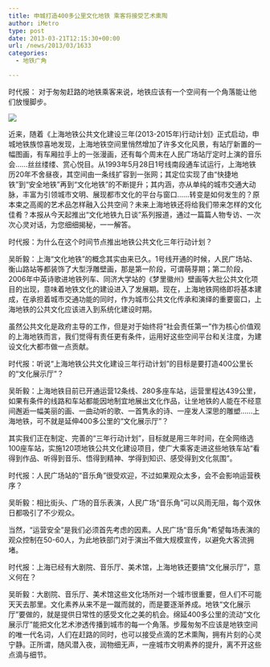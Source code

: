 ```yaml
---
title: 申城打造400多公里文化地铁 乘客将接受艺术熏陶
author: iMetro
type: post
date: 2013-03-21T12:15:30+00:00
url: /news/2013/03/1633
categories:
  - 地铁广角

---
```

时代报： 对于匆匆赶路的地铁乘客来说，地铁应该有一个空间有一个角落能让他们放慢脚步。

![][1] 

近来，随着《上海地铁公共文化建设三年(2013-2015年)行动计划》正式启动，申城地铁族惊喜地发现，上海地铁空间里悄然增加了许多文化风景，有站厅新置的一幅图画，有车厢拉手上的一张漫画，还有每个周末在人民广场站厅定时上演的音乐会……丝丝缕缕、赏心悦目。从1993年5月28日1号线南段通车试运行，上海地铁历20年不舍昼夜，其空间由一条线扩容到一张网；其定位实现了由“快捷地铁”到“安全地铁”再到“文化地铁”的不断提升；其内涵，亦从单纯的城市交通大动脉，丰富为引领城市文明、展现都市文化的平台与窗口……转变是如何发生的？原本束之高阁的艺术品怎样融入公共空间？未来上海地铁还将给我们带来怎样的文化佳肴？本报从今天起推出“文化地铁九日谈”系列报道，通过一篇篇人物专访、一次次心灵对话，为您细细揭秘，一一解答。

时代报：为什么在这个时间节点推出地铁公共文化三年行动计划？

吴昕毅：上海“文化地铁”的概念其实由来已久。1号线开通的时候，人民广场站、衡山路站等都装饰了大型浮雕壁画，那是第一阶段，可谓萌芽期；第二阶段，2006年中英诗歌进地铁列车、同济大学站的《梦里徽州》壁画等大批公共文化项目的出现，意味着地铁文化的建设进入了发展期。现在，上海地铁网络即将基本建成，在承担着城市交通功能的同时，作为城市公共文化传承和演绎的重要窗口，上海地铁的公共文化应该进入到系统化建设时期。

虽然公共文化是政府主导的工作，但是对于始终将“社会责任第一”作为核心价值观的上海地铁而言，我们觉得有责任更有条件，运用好这些空间平台和关注度，为建设文化大都市做一点贡献。

时代报：听说“上海地铁公共文化建设三年行动计划”的目标是要打造400公里长的“文化展示厅”？

吴昕毅：上海地铁目前已开通运营12条线、280多座车站，运营里程达439公里，如果有条件的线路和车站都能因地制宜地展出文化作品，让坐地铁的人能在不经意间邂逅一幅美丽的画、一曲动听的歌、一首隽永的诗、一座发人深思的雕塑……上海地铁，可不就是延伸400多公里的“文化展示厅”？

其实我们正在制定、完善的“三年行动计划”，目标就是用三年时间，在全网络选100座车站，实施120项地铁公共文化建设项目，使广大乘客走进这些地铁车站“看得到作品、听得到音乐、悟得到精神、学得到知识、感受得到文化氛围”。

时代报：人民广场站的“音乐角”很受欢迎，不过如果观众太多，会不会影响运营秩序？

吴昕毅：相比街头、广场的音乐表演，人民广场“音乐角”可以风雨无阻，每个双休日都吸引了不少观众。

当然，“运营安全”是我们必须首先考虑的因素。人民广场“音乐角”希望每场表演的观众控制在50-60人，为此地铁部门对于演出不做大规模宣传，以避免大客流拥堵。

时代报：上海已经有大剧院、音乐厅、美术馆，上海地铁还要搞“文化展示厅”，意义何在？

吴昕毅：大剧院、音乐厅、美术馆这些文化场所对一个城市很重要，但人们不可能天天去那里。文化素养从来不是一蹴而就的，而是要逐渐养成。地铁“文化展示厅”要做的，就是提供日常性的感受文化之美的机会。绵延400多公里的流动“文化展示厅”能把文化艺术渗透传播到城市的每一个角落。步履匆匆不应该是地铁空间的唯一代名词，人们在赶路的同时，也可以接受点滴的艺术熏陶，拥有片刻的心灵宁静。正所谓，随风潜入夜，润物细无声，一座城市文明素养的提升，离不开这些点滴与细节。

 [1]: http://www.news365.com.cn/xwzx/sh/201303/W020130321318820297784.jpg
